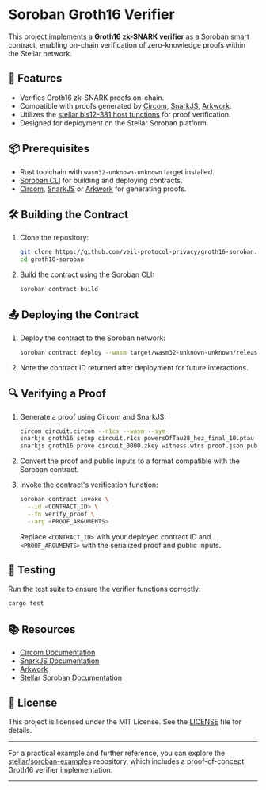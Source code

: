 # Soroban Groth16 Verifier

This project implements a **Groth16 zk-SNARK verifier** as a Soroban smart contract, enabling on-chain verification of zero-knowledge proofs within the Stellar network.

## 🚀 Features

- Verifies Groth16 zk-SNARK proofs on-chain.
- Compatible with proofs generated by [Circom](https://docs.circom.io/), [SnarkJS](https://github.com/iden3/snarkjs), [Arkwork](https://github.com/arkworks-rs).
- Utilizes the [stellar bls12-381 host functions](https://github.com/stellar/stellar-protocol/blob/master/core/cap-0059.md) for proof verification.
- Designed for deployment on the Stellar Soroban platform.

## 📦 Prerequisites

- Rust toolchain with `wasm32-unknown-unknown` target installed.
- [Soroban CLI](https://github.com/stellar/soroban-tools) for building and deploying contracts.
- [Circom](https://docs.circom.io/getting-started/installation/), [SnarkJS](https://github.com/iden3/snarkjs) or [Arkwork](https://github.com/arkworks-rs) for generating proofs.

## 🛠️ Building the Contract

1. Clone the repository:

   ```bash
   git clone https://github.com/veil-protocol-privacy/groth16-soroban.git
   cd groth16-soroban
   ```

2. Build the contract using the Soroban CLI:
   ```bash
   soroban contract build
   ```

## 📤 Deploying the Contract

1. Deploy the contract to the Soroban network:

   ```bash
   soroban contract deploy --wasm target/wasm32-unknown-unknown/release/groth16-soroban.wasm
   ```

2. Note the contract ID returned after deployment for future interactions.

## 🔍 Verifying a Proof

1. Generate a proof using Circom and SnarkJS:

   ```bash
   circom circuit.circom --r1cs --wasm --sym
   snarkjs groth16 setup circuit.r1cs powersOfTau28_hez_final_10.ptau circuit_0000.zkey
   snarkjs groth16 prove circuit_0000.zkey witness.wtns proof.json public.json
   ```

2. Convert the proof and public inputs to a format compatible with the Soroban contract.

3. Invoke the contract's verification function:

   ```bash
   soroban contract invoke \
     --id <CONTRACT_ID> \
     --fn verify_proof \
     --arg <PROOF_ARGUMENTS>
   ```

   Replace `<CONTRACT_ID>` with your deployed contract ID and `<PROOF_ARGUMENTS>` with the serialized proof and public inputs.

## 🧪 Testing

Run the test suite to ensure the verifier functions correctly:

```bash
cargo test
```

## 📚 Resources

- [Circom Documentation](https://docs.circom.io/)
- [SnarkJS Documentation](https://github.com/iden3/snarkjs)
- [Arkwork](https://github.com/arkworks-rs)
- [Stellar Soroban Documentation](https://soroban.stellar.org/docs)

## 📝 License

This project is licensed under the MIT License. See the [LICENSE](LICENSE) file for details.

---

For a practical example and further reference, you can explore the [stellar/soroban-examples](https://github.com/stellar/soroban-examples) repository, which includes a proof-of-concept Groth16 verifier implementation.

---

